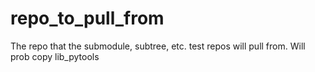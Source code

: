 # repo_to_pull_from
The repo that the submodule, subtree, etc. test repos will pull from. Will prob copy lib_pytools
